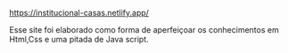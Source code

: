 https://institucional-casas.netlify.app/

Esse site foi elaborado como forma de aperfeiçoar os conhecimentos em Html,Css e uma pitada de Java script.
